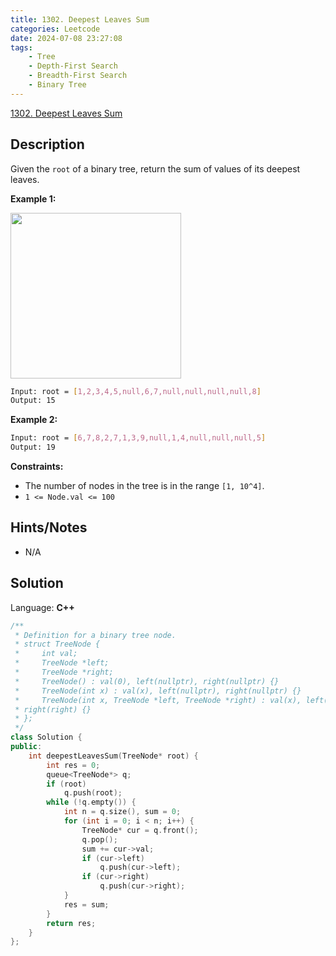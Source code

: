 ```yaml
---
title: 1302. Deepest Leaves Sum
categories: Leetcode
date: 2024-07-08 23:27:08
tags:
    - Tree
    - Depth-First Search
    - Breadth-First Search
    - Binary Tree
---
```


[1302. Deepest Leaves Sum](https://leetcode.com/problems/deepest-leaves-sum/description/)

## Description

Given the `root` of a binary tree, return the sum of values of its deepest leaves.

**Example 1:**

<img alt="" src="https://assets.leetcode.com/uploads/2019/07/31/1483_ex1.png" style="width: 273px; height: 265px;">

```bash
Input: root = [1,2,3,4,5,null,6,7,null,null,null,null,8]
Output: 15
```

**Example 2:**

```bash
Input: root = [6,7,8,2,7,1,3,9,null,1,4,null,null,null,5]
Output: 19
```

**Constraints:**

- The number of nodes in the tree is in the range `[1, 10^4]`.
- `1 <= Node.val <= 100`

## Hints/Notes

- N/A

## Solution

Language: **C++**

```C++
/**
 * Definition for a binary tree node.
 * struct TreeNode {
 *     int val;
 *     TreeNode *left;
 *     TreeNode *right;
 *     TreeNode() : val(0), left(nullptr), right(nullptr) {}
 *     TreeNode(int x) : val(x), left(nullptr), right(nullptr) {}
 *     TreeNode(int x, TreeNode *left, TreeNode *right) : val(x), left(left),
 * right(right) {}
 * };
 */
class Solution {
public:
    int deepestLeavesSum(TreeNode* root) {
        int res = 0;
        queue<TreeNode*> q;
        if (root)
            q.push(root);
        while (!q.empty()) {
            int n = q.size(), sum = 0;
            for (int i = 0; i < n; i++) {
                TreeNode* cur = q.front();
                q.pop();
                sum += cur->val;
                if (cur->left)
                    q.push(cur->left);
                if (cur->right)
                    q.push(cur->right);
            }
            res = sum;
        }
        return res;
    }
};
```
